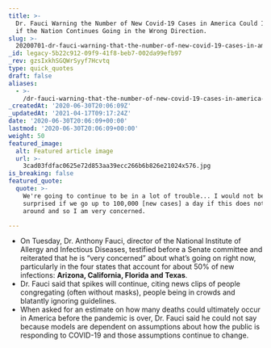 ```yaml
---
title: >-
  Dr. Fauci Warning the Number of New Covid-19 Cases in America Could Increase
  if the Nation Continues Going in the Wrong Direction.
slug: >-
  20200701-dr-fauci-warning-that-the-number-of-new-covid-19-cases-in-america-could-increase-by-more-than-130-if-we-continue-going-in-the-wrong-direction
_id: legacy-5b22c912-09f9-41f8-beb7-002da99efb97
_rev: gzsIxkhSGQWrSyyf7Hcvtq
type: quick_quotes
draft: false
aliases:
  - >-
    /dr-fauci-warning-that-the-number-of-new-covid-19-cases-in-america-could-increase-by-more-than-130-if-we-continue-going-in-the-wrong-direction/
_createdAt: '2020-06-30T20:06:09Z'
_updatedAt: '2021-04-17T09:17:24Z'
date: '2020-06-30T20:06:09+00:00'
lastmod: '2020-06-30T20:06:09+00:00'
weight: 50
featured_image:
  alt: Featured article image
  url: >-
    3cad03fdfac0625e72d853aa39ecc266b6b826e21024x576.jpg
is_breaking: false
featured_quote:
  quote: >-
    We're going to continue to be in a lot of trouble... I would not be
    surprised if we go up to 100,000 [new cases] a day if this does not turn
    around and so I am very concerned.

---
```

* On Tuesday, Dr. Anthony Fauci, director of the National Institute of Allergy and Infectious Diseases, testified before a Senate committee and reiterated that he is “very concerned” about what’s going on right now, particularly in the four states that account for about 50% of new infections: **Arizona, California, Florida and Texas**.
* Dr. Fauci said that spikes will continue, citing news clips of people congregating (often without masks), people being in crowds and blatantly ignoring guidelines.
* When asked for an estimate on how many deaths could ultimately occur in America before the pandemic is over, Dr. Fauci said he could not say because models are dependent on assumptions about how the public is responding to COVID-19 and those assumptions continue to change.